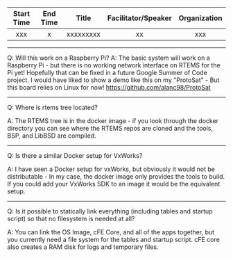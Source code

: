 | Start Time   | End Time  | Title  | Facilitator/Speaker  | Organization  |
|:---:|:---:|:---:|:---:|:---:|
| xxx | x | xxxxxxxxx | xx | xxx |

---

Q: Will this work on a Raspberry Pi?
A: The basic system will work on a Raspberry Pi - but there is no working network interface on RTEMS for the Pi yet! Hopefully that can be fixed in a future Google Summer of Code project.
I would have liked to show a demo like this on my "ProtoSat" - But this board relies on Linux for now!
https://github.com/alanc98/ProtoSat

---

Q: Where is rtems tree located?

A: The RTEMS tree is in the docker image - if you look through the docker directory you can see where the RTEMS repos are cloned and the tools, BSP, and LibBSD are compiled.

---

Q: Is there a similar Docker setup for VxWorks?

A: I have seen a Docker setup for vxWorks, but obviously it would not be distributable - In my case, the docker image only provides the tools to build. If you could add your VxWorks SDK to an image it would be the equivalent setup.

---

Q: Is it possible to statically link everything (including tables and startup script) so that no filesystem is needed at all?

A: You can link the OS Image, cFE Core, and all of the apps together, but you currently need a file system for the tables and startup script.
cFE core also creates a RAM disk for logs and temporary files.

